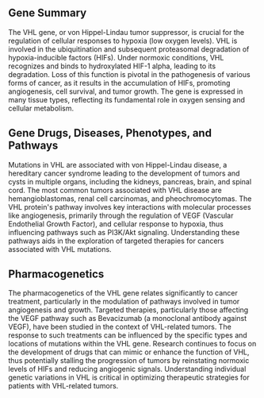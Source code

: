 ## Gene Summary
The VHL gene, or von Hippel-Lindau tumor suppressor, is crucial for the regulation of cellular responses to hypoxia (low oxygen levels). VHL is involved in the ubiquitination and subsequent proteasomal degradation of hypoxia-inducible factors (HIFs). Under normoxic conditions, VHL recognizes and binds to hydroxylated HIF-1 alpha, leading to its degradation. Loss of this function is pivotal in the pathogenesis of various forms of cancer, as it results in the accumulation of HIFs, promoting angiogenesis, cell survival, and tumor growth. The gene is expressed in many tissue types, reflecting its fundamental role in oxygen sensing and cellular metabolism.

## Gene Drugs, Diseases, Phenotypes, and Pathways
Mutations in VHL are associated with von Hippel-Lindau disease, a hereditary cancer syndrome leading to the development of tumors and cysts in multiple organs, including the kidneys, pancreas, brain, and spinal cord. The most common tumors associated with VHL disease are hemangioblastomas, renal cell carcinomas, and pheochromocytomas. The VHL protein's pathway involves key interactions with molecular processes like angiogenesis, primarily through the regulation of VEGF (Vascular Endothelial Growth Factor), and cellular response to hypoxia, thus influencing pathways such as PI3K/Akt signaling. Understanding these pathways aids in the exploration of targeted therapies for cancers associated with VHL mutations.

## Pharmacogenetics
The pharmacogenetics of the VHL gene relates significantly to cancer treatment, particularly in the modulation of pathways involved in tumor angiogenesis and growth. Targeted therapies, particularly those affecting the VEGF pathway such as Bevacizumab (a monoclonal antibody against VEGF), have been studied in the context of VHL-related tumors. The response to such treatments can be influenced by the specific types and locations of mutations within the VHL gene. Research continues to focus on the development of drugs that can mimic or enhance the function of VHL, thus potentially stalling the progression of tumors by reinstating normoxic levels of HIFs and reducing angiogenic signals. Understanding individual genetic variations in VHL is critical in optimizing therapeutic strategies for patients with VHL-related tumors.